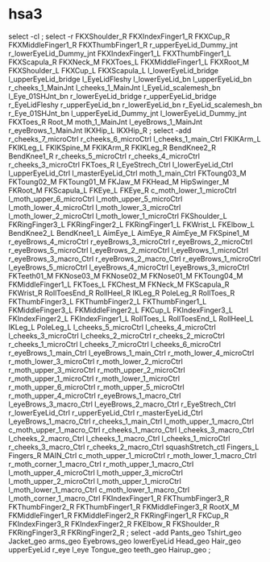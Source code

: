 # hsa3
select -cl  ;
select -r FKXShoulder_R FKXIndexFinger1_R FKXCup_R FKXMiddleFinger1_R FKXThumbFinger1_R r_upperEyeLid_Dummy_jnt r_lowerEyeLid_Dummy_jnt FKXIndexFinger1_L FKXThumbFinger1_L FKXScapula_R FKXNeck_M FKXToes_L FKXMiddleFinger1_L FKXRoot_M FKXShoulder_L FKXCup_L FKXScapula_L l_lowerEyeLid_bridge l_upperEyeLid_bridge l_EyeLidFleshy l_lowerEyeLid_bn l_upperEyeLid_bn r_cheeks_1_MainJnt l_cheeks_1_MainJnt l_EyeLid_scalemesh_bn l_Eye_01SHJnt_bn r_lowerEyeLid_bridge r_upperEyeLid_bridge r_EyeLidFleshy r_upperEyeLid_bn r_lowerEyeLid_bn r_EyeLid_scalemesh_bn r_Eye_01SHJnt_bn l_upperEyeLid_Dummy_jnt l_lowerEyeLid_Dummy_jnt FKXToes_R Root_M moth_1_MainJnt l_eyeBrows_1_MainJnt r_eyeBrows_1_MainJnt IKXHip_L IKXHip_R ;
select -add r_cheeks_7_microCtrl r_cheeks_6_microCtrl l_cheeks_1_main_Ctrl FKIKArm_L FKIKLeg_L FKIKSpine_M FKIKArm_R FKIKLeg_R BendKnee2_R BendKnee1_R r_cheeks_5_microCtrl r_cheeks_4_microCtrl r_cheeks_3_microCtrl FKToes_R l_EyeStrech_Ctrl l_lowerEyeLid_Ctrl l_upperEyeLid_Ctrl l_masterEyeLid_Ctrl moth_1_main_Ctrl FKToung03_M FKToung02_M FKToung01_M FKJaw_M FKHead_M HipSwinger_M FKRoot_M FKScapula_L FKEye_L FKEye_R c_moth_lower_1_microCtrl l_moth_upper_6_microCtrl l_moth_upper_5_microCtrl l_moth_lower_4_microCtrl l_moth_lower_3_microCtrl l_moth_lower_2_microCtrl l_moth_lower_1_microCtrl FKShoulder_L FKRingFinger3_L FKRingFinger2_L FKRingFinger1_L FKWrist_L FKElbow_L BendKnee2_L BendKnee1_L AimEye_L AimEye_R AimEye_M FKSpine1_M r_eyeBrows_4_microCtrl r_eyeBrows_3_microCtrl r_eyeBrows_2_microCtrl r_eyeBrows_5_microCtrl l_eyeBrows_2_microCtrl l_eyeBrows_1_microCtrl r_eyeBrows_3_macro_Ctrl r_eyeBrows_2_macro_Ctrl r_eyeBrows_1_microCtrl l_eyeBrows_5_microCtrl l_eyeBrows_4_microCtrl l_eyeBrows_3_microCtrl FKTeeth01_M FKNose03_M FKNose02_M FKNose01_M FKToung04_M FKMiddleFinger1_L FKToes_L FKChest_M FKNeck_M FKScapula_R FKWrist_R RollToesEnd_R RollHeel_R IKLeg_R PoleLeg_R RollToes_R FKThumbFinger3_L FKThumbFinger2_L FKThumbFinger1_L FKMiddleFinger3_L FKMiddleFinger2_L FKCup_L FKIndexFinger3_L FKIndexFinger2_L FKIndexFinger1_L RollToes_L RollToesEnd_L RollHeel_L IKLeg_L PoleLeg_L l_cheeks_5_microCtrl l_cheeks_4_microCtrl l_cheeks_3_microCtrl l_cheeks_2_microCtrl r_cheeks_2_microCtrl r_cheeks_1_microCtrl l_cheeks_7_microCtrl l_cheeks_6_microCtrl r_eyeBrows_1_main_Ctrl l_eyeBrows_1_main_Ctrl r_moth_lower_4_microCtrl r_moth_lower_3_microCtrl r_moth_lower_2_microCtrl r_moth_upper_3_microCtrl r_moth_upper_2_microCtrl r_moth_upper_1_microCtrl r_moth_lower_1_microCtrl r_moth_upper_6_microCtrl r_moth_upper_5_microCtrl r_moth_upper_4_microCtrl r_eyeBrows_1_macro_Ctrl l_eyeBrows_3_macro_Ctrl l_eyeBrows_2_macro_Ctrl r_EyeStrech_Ctrl r_lowerEyeLid_Ctrl r_upperEyeLid_Ctrl r_masterEyeLid_Ctrl l_eyeBrows_1_macro_Ctrl r_cheeks_1_main_Ctrl l_moth_upper_1_macro_Ctrl c_moth_upper_1_macro_Ctrl r_cheeks_1_macro_Ctrl l_cheeks_3_macro_Ctrl l_cheeks_2_macro_Ctrl l_cheeks_1_macro_Ctrl l_cheeks_1_microCtrl r_cheeks_3_macro_Ctrl r_cheeks_2_macro_Ctrl squashStretch_ctl Fingers_L Fingers_R MAIN_Ctrl c_moth_upper_1_microCtrl r_moth_lower_1_macro_Ctrl r_moth_corner_1_macro_Ctrl r_moth_upper_1_macro_Ctrl l_moth_upper_4_microCtrl l_moth_upper_3_microCtrl l_moth_upper_2_microCtrl l_moth_upper_1_microCtrl l_moth_lower_1_macro_Ctrl c_moth_lower_1_macro_Ctrl l_moth_corner_1_macro_Ctrl FKIndexFinger1_R FKThumbFinger3_R FKThumbFinger2_R FKThumbFinger1_R FKMiddleFinger3_R RootX_M FKMiddleFinger1_R FKMiddleFinger2_R FKRingFinger1_R FKCup_R FKIndexFinger3_R FKIndexFinger2_R FKElbow_R FKShoulder_R FKRingFinger3_R FKRingFinger2_R ;
select -add Pants_geo Tshirt_geo Jacket_geo arms_geo Eyebrows_geo lowerEyeLid Head_geo Hair_geo upperEyeLid r_eye l_eye Tongue_geo teeth_geo Hairup_geo ;
